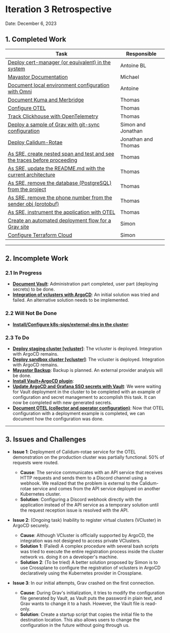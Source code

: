# Iteration 3 Retrospective

Date: December 6, 2023

## 1. Completed Work

| Task                                                                                                                                    | Responsible         |
| --------------------------------------------------------------------------------------------------------------------------------------- | ------------------- |
| [Deploy cert-manager (or equivalent) in the system](https://github.com/ClubCedille/Plateforme-Cedille/issues/26)                        | Antoine BL          |
| [Mayastor Documentation](https://github.com/ClubCedille/Plateforme-Cedille/issues/24)                                                   | Michael             |
| [Document local environment configuration with Omni](https://github.com/ClubCedille/Plateforme-Cedille/issues/19)                       | Antoine             |
| [Document Kuma and Merbridge](https://github.com/ClubCedille/Plateforme-Cedille/issues/29)                                              | Thomas              |
| [Configure OTEL](https://github.com/ClubCedille/Plateforme-Cedille/issues/60)                                                           | Thomas              |
| [Track Clickhouse with OpenTelemetry](https://github.com/ClubCedille/Plateforme-Cedille/issues/63)                                      | Thomas              |
| [Deploy a sample of Grav with git-sync configuration](https://github.com/ClubCedille/Plateforme-Cedille/issues/97)                      | Simon and Jonathan  |
| [Deploy Calidum-Rotae](https://github.com/ClubCedille/Plateforme-Cedille/issues/98)                                                     | Jonathan and Thomas |
| [As SRE, create nested span and test and see the traces before proceeding](https://github.com/ClubCedille/Plateforme-Cedille/issues/83) | Thomas              |
| [As SRE, update the README.md with the current architecture](https://github.com/ClubCedille/Plateforme-Cedille/issues/71)               | Thomas              |
| [As SRE, remove the database (PostgreSQL) from the project](https://github.com/ClubCedille/Plateforme-Cedille/issues/70)                | Thomas              |
| [As SRE, remove the phone number from the sender obj (protobuf)](https://github.com/ClubCedille/Plateforme-Cedille/issues/69)           | Thomas              |
| [As SRE, instrument the application with OTEL](https://github.com/ClubCedille/Plateforme-Cedille/issues/68)                             | Thomas              |
| [Create an automated deployment flow for a Grav site](https://github.com/ClubCedille/Plateforme-Cedille/issues/132)                     | Simon               |
| [Configure Terraform Cloud](https://github.com/ClubCedille/Plateforme-Cedille/issues/133)                                               | Simon               |

---

## 2. Incomplete Work

### 2.1 In Progress

- **[Document
  Vault](https://github.com/ClubCedille/Plateforme-Cedille/issues/69)**:
  Administration part completed, user part (deploying secrets) to be done.
- **[Integration of vclusters with
  ArgoCD](https://github.com/ClubCedille/Plateforme-Cedille/pull/129)**: An
  initial solution was tried and failed. An alternative solution needs to be
  implemented.

### 2.2 Will Not Be Done

- **[Install/Configure k8s-sigs/external-dns in the
  cluster](https://github.com/ClubCedille/Plateforme-Cedille/issues/35)**:

### 2.3 To Do

- **[Deploy staging cluster
  [vcluster]](https://github.com/ClubCedille/Plateforme-Cedille/issues/6)**: The
  vcluster is deployed. Integration with ArgoCD remains.
- **[Deploy sandbox cluster
  [vcluster]](https://github.com/ClubCedille/Plateforme-Cedille/issues/7)**: The
  vcluster is deployed. Integration with ArgoCD remains.
- **[Mayastor
  Backup](https://github.com/ClubCedille/Plateforme-Cedille/issues/23)**: Backup
  is planned. An external provider analysis will be done.
- **[Install Vault+ArgoCD
  plugin](https://github.com/ClubCedille/Plateforme-Cedille/issues/103)**:
- **[Update ArgoCD and Grafana SSO secrets with
  Vault](https://github.com/ClubCedille/Plateforme-Cedille/issues/110)**: We
  were waiting for Vault deployment in the cluster to be completed with an
  example of configuration and secret management to accomplish this task. It can
  now be completed with new generated secrets.
- **[Document OTEL (collector and operator
  configuration)](https://github.com/ClubCedille/Plateforme-Cedille/issues/121)**:
  Now that OTEL configuration with a deployment example is completed, we can
  document how the configuration was done.

---

## 3. Issues and Challenges

- **Issue 1**: Deployment of Calidum-rotae service for the OTEL demonstration on
  the production cluster was partially functional. 50% of requests were routed.
  - **Cause**: The service communicates with an API service that receives HTTP
    requests and sends them to a Discord channel using a webhook. We realized
    that the problem is external to the Calidum-rotae service and comes from the
    API service deployed on another Kubernetes cluster.
  - **Solution**: Configuring a Discord webhook directly with the application
    instead of the API service as a temporary solution until the request
    reception issue is resolved with the API.

- **Issue 2**: (Ongoing task) Inability to register virtual clusters (VCluster)
  in ArgoCD securely.
  - **Cause**: Although VCluster is officially supported by ArgoCD, the
    integration was not designed to access private VClusters.
  - **Solution 1**: (Failed) A complex procedure with several bash scripts was
    tried to execute the entire registration process inside the cluster network
    vs. doing it on a developer's machine.
  - **Solution 2**: (To be tried) A better solution proposed by Simon is to use
    Crossplane to configure the registration of vclusters in ArgoCD
    declaratively using the Kubernetes provider in Crossplane.

- **Issue 3**: In our initial attempts, Grav crashed on the first connection.
  - **Cause**: During Grav's initialization, it tries to modify the
    configuration file generated by Vault, as Vault puts the password in plain
    text, and Grav wants to change it to a hash. However, the Vault file is
    read-only.
  - **Solution**: Create a startup script that copies the initial file to the
    destination location. This also allows users to change the configuration in
    the future without going through us.

